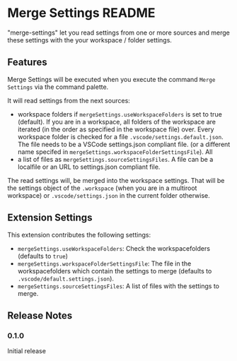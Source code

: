 # Merge Settings README

"merge-settings" let you read settings from one or more sources and merge these settings
with the your workspace / folder settings.

## Features

Merge Settings will be executed when you execute the command `Merge Settings`  via the command palette.

It will read settings from the next sources:
- workspace folders if `mergeSettings.useWorkspaceFolders` is set to true (default). If you
  are in a workspace, all folders of the workspace are iterated (in the order as specified in
  the workspace file) over. Every workspace folder is checked for a file `.vscode/settings.default.json`.
  The file needs to be a VSCode settings.json compliant file.
  (or a different name specifed in `mergeSettings.workspaceFolderSettingsFile`). All
- a list of files as `mergeSettings.sourceSettingsFiles`. A file can be a localfile or an URL to settings.json
  compliant file.

The read settings will, be merged into the workspace settings. That will be the settings object
of the `.workspace` (when you are in a multiroot workspace) or `.vscode/settings.json` in the current folder otherwise.

## Extension Settings

This extension contributes the following settings:

- `mergeSettings.useWorkspaceFolders`: Check the workspacefolders (defaults to `true`)
- `mergeSettings.workspaceFolderSettingsFile`: The file in the workspacefolders which contain the settings to merge
  (defaults to `.vscode/default.settings.json`).
- `mergeSettings.sourceSettingsFiles`: A list of files with the settings to merge.

## Release Notes

### 0.1.0

Initial release
